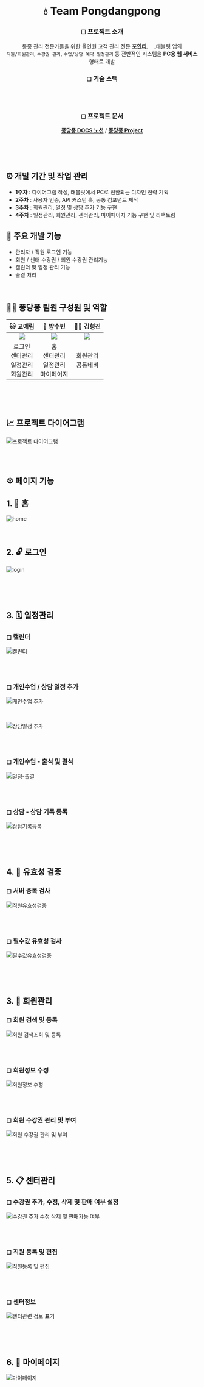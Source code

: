 <br>
<div align="center">
  
# 💧 Team Pongdangpong
### ◻ 프로젝트 소개
통증 관리 전문가들을 위한 올인원 고객 관리 전문 <a href = "https://play.google.com/store/apps/details?id=kr.piehealthcare.point.therapist&hl=ko&gl=KR">**포인티** <img src="https://github.com/pie-sfac/1-13-pongDangPong/assets/108564335/ba13fdbd-3950-4ecd-87b7-eb9eb0b7187e" height='17px'> </a> 태블릿 앱의 <br> `직원/회원관리`, `수강권 관리`, `수업/상담 예약 일정관리` 등 전반적인 시스템을 **PC용 웹 서비스** 형태로 개발
### ◻ 기술 스택
<img alt="" src ="https://img.shields.io/badge/TypeScript-3178C6.svg?&style=for-the-badge&logo=TypeScript&logoColor=white"/> <img alt="" src ="https://img.shields.io/badge/JavaScript-F7DF1E.svg?&style=for-the-badge&logo=JavaScript&logoColor=white"/> <img alt="" src ="https://img.shields.io/badge/react-61DAFB.svg?&style=for-the-badge&logo=react&logoColor=white"/> <img alt="" src ="https://img.shields.io/badge/redux-764ABC.svg?&style=for-the-badge&logo=redux&logoColor=white"/> <img alt="" src ="https://img.shields.io/badge/html5-E34F26.svg?&style=for-the-badge&logo=html5&logoColor=white"/> <img alt="" src ="https://img.shields.io/badge/css3-1572B6.svg?&style=for-the-badge&logo=css3&logoColor=white"/><br> <img alt="" src ="https://img.shields.io/badge/styledcomponents-DB7093.svg?&style=for-the-badge&logo=styledcomponents&logoColor=white"/> <img alt="" src ="https://img.shields.io/badge/ESLint-4B32C3.svg?&style=for-the-badge&logo=ESLint&logoColor=white"/> <img alt="" src ="https://img.shields.io/badge/vite-646CFF.svg?&style=for-the-badge&logo=vite&logoColor=white"/>
### ◻ 프로젝트 문서
[**퐁당퐁 DOCS 노션**](https://6suk.notion.site/65771394f5874be4a166db71e7e1e666?v=fc3e39784fd44538b46e9fc6ac98f2a5&pvs=4) / [**퐁당퐁 Project**](https://github.com/orgs/pie-sfac/projects/2/views/1?groupedBy%5BcolumnId%5D=Assignees)
</div>

<br><br><br>

<!-- ## 🔗 배포 사이트 및 테스트 계정
### ◻ 배포 URL
- [pongdangpong.vercel.app](https://pongdangpong.vercel.app/)
### ◻ 서버 통신을 위해 체크해주세요!
  - **방법 1** : 하단 주소 접속 후 `안전하지 않은 콘텐츠` **허용**으로 변경
    ```
    chrome://settings/content/siteDetails?site=https://pongdangpong.vercel.app
    ```

  - **방법 2** : 브라우저 `설정` 진입
    ```
    개인 정보 및 보안 > 하단 '추가 콘텐츠 설정' > 안전하지 않은 콘텐츠 > 'pongdangpong.vercel.app' 추가
    ```
### ◻ 테스트 계정
  ```
  id : team13
  password: team13!!
  ```
<br/>

## 🚀 로컬에서 프로젝트 실행하기
```
$ npm install
$ npm run dev
```

<br/><br/><br/> -->

## ⏰ 개발 기간 및 작업 관리

- **1주차** : 다이어그램 작성, 태블릿에서 PC로 전환되는 디자인 전략 기획
- **2주차** : 사용자 인증, API 커스텀 훅, 공통 컴포넌트 제작
- **3주차** : 회원관리, 일정 및 상담 추가 기능 구현
- **4주차** : 일정관리, 회원관리, 센터관리, 마이페이지 기능 구현 및 리팩토링
  <br/>

## 📝 주요 개발 기능

- 관리자 / 직원 로그인 기능
- 회원 / 센터 수강권 / 회원 수강권 관리기능
- 캘린더 및 일정 관리 기능
- 출결 처리

<br/>

## 👋🏻 퐁당퐁 팀원 구성원 및 역할

|                                                    🐱 고예림                                                     |                             🐹 방수빈                              |                                                    🐻‍❄️ 김형진                                                    |
| :--------------------------------------------------------------------------------------------------------------: | :----------------------------------------------------------------: | :-------------------------------------------------------------------------------------------------------------: |
| <img src="https://github.com/pie-sfac/1-13-pongDangPong/assets/110910042/6808128c-4d68-4d28-8cfb-9dbd2c6dffc4" > | <img src="https://avatars.githubusercontent.com/u/102708198?v=4" > | <img src="https://github.com/pie-sfac/1-13-pongDangPong/assets/110910042/0f725ffa-3dd0-44aa-ab22-2616a30ebcbc"> |
|                                  로그인<br/>센터관리<br/>일정관리<br/>회원관리                                   |            홈<br/>센터관리<br/>일정관리<br/>마이페이지             |                                              회원관리<br/>공통네비                                              |

<br/><br/><br/>

## 📈 프로젝트 다이어그램

  <img alt="프로젝트 다이어그램" src="https://github.com/pie-sfac/1-13-pongDangPong/assets/110910042/55dc4463-4bf7-46bc-a738-00f7a3f3d492">

<br/><br/>

## ⚙️ 페이지 기능

## 1. 🚪 홈

![home](https://github.com/pie-sfac/1-13-pongDangPong/assets/108564335/9c0ae9cc-bb75-47cd-8ae6-a65e9a1d5bc4)
<br/>
<br/>
<br/>

## 2. 🔓 로그인

![login](https://github.com/pie-sfac/1-13-pongDangPong/assets/108564335/d3de29b2-7019-4ddb-8d9f-02c0ac662ee6)

  <br/>
  <br/>
  <br/>

## 3. 🗓️ 일정관리

### ◻ 캘린더

![캘린더](https://github.com/pie-sfac/1-13-pongDangPong/assets/110910042/a096b346-86d5-47f4-b81b-1335caa9a067)

<br/><br/>

### ◻ 개인수업 / 상담 일정 추가

![개인수업 추가](https://github.com/pie-sfac/1-13-pongDangPong/assets/108564335/911c67a2-9f8d-445b-8145-5b363675455c)

  <br/>

![상담일정 추가](https://github.com/pie-sfac/1-13-pongDangPong/assets/108564335/4be968d6-9ffb-41ef-bbd6-5e8c5edc397f)

<br/><br/>

### ◻ 개인수업 - 출석 및 결석

![일정-출결](https://github.com/pie-sfac/1-13-pongDangPong/assets/110910042/b17355d3-4cc2-4243-b187-93ad4527372a)

<br/><br/>

### ◻ 상담 - 상담 기록 등록

![상담기록등록](https://github.com/pie-sfac/1-13-pongDangPong/assets/110910042/ccc83ab2-f5a1-48b0-b4c0-5a0df6a6bc52)

<br/><br/><br/>

## 4. 🚨 유효성 검증

### ◻ 서버 중복 검사

![직원유효성검증](https://github.com/pie-sfac/1-13-pongDangPong/assets/110910042/88574d0a-83ff-4e1e-be76-3f9657b5d8a1)

<br/><br/>

### ◻ 필수값 유효성 검사

![필수값유효성검증](https://github.com/pie-sfac/1-13-pongDangPong/assets/110910042/75bd790c-66f9-4580-8136-bdcc915ef151)

<br/><br/><br/>

## 3. 💁 회원관리

### ◻ 회원 검색 및 등록

![회원 검색조회 및 등록](https://github.com/pie-sfac/1-13-pongDangPong/assets/108564335/12f0c6fd-a4be-452b-b6b7-cafeee4cc8f3)

<br/><br/>

### ◻ 회원정보 수정

![회원정보 수정](https://github.com/pie-sfac/1-13-pongDangPong/assets/108564335/69588b9e-59d1-4269-9746-a59f4776ce1d)

<br/><br/>

### ◻ 회원 수강권 관리 및 부여

![회원 수강권 관리 및 부여 ](https://github.com/pie-sfac/1-13-pongDangPong/assets/108564335/3abbcc93-565d-4998-a26c-6f1d3ed4bcdd)

<br/><br/><br/>

## 5. 📋 센터관리

### ◻ 수강권 추가, 수정, 삭제 및 판매 여부 설정

![수강권 추가 수정 삭제 및 판매가능 여부](https://github.com/pie-sfac/1-13-pongDangPong/assets/108564335/27ad7507-54a4-43db-87e9-f42d0298fafd)

<br/><br/>

### ◻ 직원 등록 및 편집

![직원등록 및 편집](https://github.com/pie-sfac/1-13-pongDangPong/assets/108564335/e63b8457-d160-46df-b0b6-273a9d8fde79)

<br/><br/>

### ◻ 센터정보

![센터관련 정보 표기](https://github.com/pie-sfac/1-13-pongDangPong/assets/108564335/c6a65125-2deb-46a8-aa9d-547d5d7c46a8)

<br/><br/><br/>

## 6. 💬 마이페이지

![마이페이지](https://github.com/pie-sfac/1-13-pongDangPong/assets/110910042/c0c0f125-e143-4155-a9be-7d978d0aa75d)

<br/><br/><br/>
